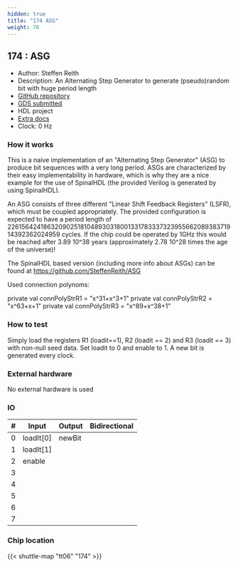 ```yaml
---
hidden: true
title: "174 ASG"
weight: 76
---
```


## 174 : ASG

* Author: Steffen Reith
* Description: An Alternating Step Generator to generate (pseudo)random bit with huge period length
* [GitHub repository](https://github.com/SteffenReith/TT06_ASG)
* [GDS submitted](https://github.com/SteffenReith/TT06_ASG/actions/runs/8745363637)
* HDL project
* [Extra docs](None)
* Clock: 0 Hz

<!---

This file is used to generate your project datasheet. Please fill in the information below and delete any unused
sections.

You can also include images in this folder and reference them in the markdown. Each image must be less than
512 kb in size, and the combined size of all images must be less than 1 MB.
-->


### How it works

This is a naive implementation of an "Alternating Step Generator" (ASG) to produce bit sequences with a very long period. ASGs are characterized by their easy implementability in hardware, which is why they are a nice example for the use of SpinalHDL (the provided Verilog is generated by using SpinalHDL).

An ASG consists of three different "Linear Shift Feedback Registers" (LSFR), which must be coupled appropriately. The provided configuration is expected to have
a period length of 226156424186320902518104893031800133178333732395566208938371914392362024959 cycles. If the chip could be operated by 1GHz this would be reached
after 3.89 10^38 years (approximately 2.78 10^28 times the age of the universe)!

The SpinalHDL based version (including more info about ASGs) can be found at https://github.com/SteffenReith/ASG

Used connection polynoms:

private val connPolyStrR1 = "x^31+x^3+1"
private val connPolyStrR2 = "x^63+x+1"
private val connPolyStrR3 = "x^89+x^38+1"

### How to test

Simply load the registers R1 (loadit==1), R2 (loadit == 2) and R3 (loadit == 3) with non-null seed data. Set loadit to 0 and enable to 1. A new bit is generated
every clock.

### External hardware

No external hardware is used


### IO

| # | Input          | Output         | Bidirectional   |
| - | -------------- | -------------- | --------------- |
| 0 | loadIt[0] | newBit |  |
| 1 | loadIt[1] |  |  |
| 2 | enable |  |  |
| 3 |  |  |  |
| 4 |  |  |  |
| 5 |  |  |  |
| 6 |  |  |  |
| 7 |  |  |  |

### Chip location

{{< shuttle-map "tt06" "174" >}}
